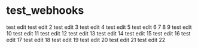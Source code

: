 # test_webhooks
test edit
test edit 2
test edit 3
test edit 4
test edit 5
test edit 6
7
8
9
test edit 10
test edit 11
test edit 12
test edit 13
test edit 14
test edit 15
test edit 16
test edit 17
test edit 18
test edit 19
test edit 20
test edit 21
test edit 22
